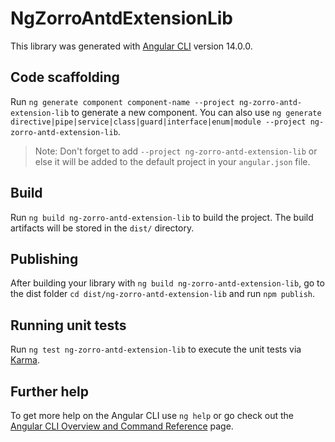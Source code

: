 # NgZorroAntdExtensionLib

This library was generated with [Angular CLI](https://github.com/angular/angular-cli) version 14.0.0.

## Code scaffolding

Run `ng generate component component-name --project ng-zorro-antd-extension-lib` to generate a new component. You can also use `ng generate directive|pipe|service|class|guard|interface|enum|module --project ng-zorro-antd-extension-lib`.
> Note: Don't forget to add `--project ng-zorro-antd-extension-lib` or else it will be added to the default project in your `angular.json` file. 

## Build

Run `ng build ng-zorro-antd-extension-lib` to build the project. The build artifacts will be stored in the `dist/` directory.

## Publishing

After building your library with `ng build ng-zorro-antd-extension-lib`, go to the dist folder `cd dist/ng-zorro-antd-extension-lib` and run `npm publish`.

## Running unit tests

Run `ng test ng-zorro-antd-extension-lib` to execute the unit tests via [Karma](https://karma-runner.github.io).

## Further help

To get more help on the Angular CLI use `ng help` or go check out the [Angular CLI Overview and Command Reference](https://angular.io/cli) page.
